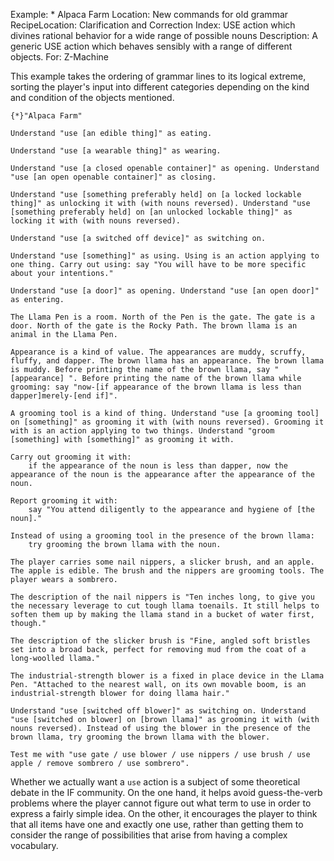 Example: * Alpaca Farm
Location: New commands for old grammar
RecipeLocation: Clarification and Correction
Index: USE action which divines rational behavior for a wide range of possible nouns
Description: A generic USE action which behaves sensibly with a range of different objects.
For: Z-Machine

  
This example takes the ordering of grammar lines to its logical extreme, sorting the player's input into different categories depending on the kind and condition of the objects mentioned.

  

``` inform7
{*}"Alpaca Farm"

Understand "use [an edible thing]" as eating.

Understand "use [a wearable thing]" as wearing.

Understand "use [a closed openable container]" as opening. Understand "use [an open openable container]" as closing.

Understand "use [something preferably held] on [a locked lockable thing]" as unlocking it with (with nouns reversed). Understand "use [something preferably held] on [an unlocked lockable thing]" as locking it with (with nouns reversed).

Understand "use [a switched off device]" as switching on.

Understand "use [something]" as using. Using is an action applying to one thing. Carry out using: say "You will have to be more specific about your intentions."

Understand "use [a door]" as opening. Understand "use [an open door]" as entering.

The Llama Pen is a room. North of the Pen is the gate. The gate is a door. North of the gate is the Rocky Path. The brown llama is an animal in the Llama Pen.

Appearance is a kind of value. The appearances are muddy, scruffy, fluffy, and dapper. The brown llama has an appearance. The brown llama is muddy. Before printing the name of the brown llama, say "[appearance] ". Before printing the name of the brown llama while grooming: say "now-[if appearance of the brown llama is less than dapper]merely-[end if]".

A grooming tool is a kind of thing. Understand "use [a grooming tool] on [something]" as grooming it with (with nouns reversed). Grooming it with is an action applying to two things. Understand "groom [something] with [something]" as grooming it with.

Carry out grooming it with:
	if the appearance of the noun is less than dapper, now the appearance of the noun is the appearance after the appearance of the noun.

Report grooming it with:
	say "You attend diligently to the appearance and hygiene of [the noun]."

Instead of using a grooming tool in the presence of the brown llama:
	try grooming the brown llama with the noun.

The player carries some nail nippers, a slicker brush, and an apple. The apple is edible. The brush and the nippers are grooming tools. The player wears a sombrero.

The description of the nail nippers is "Ten inches long, to give you the necessary leverage to cut tough llama toenails. It still helps to soften them up by making the llama stand in a bucket of water first, though."

The description of the slicker brush is "Fine, angled soft bristles set into a broad back, perfect for removing mud from the coat of a long-woolled llama."

The industrial-strength blower is a fixed in place device in the Llama Pen. "Attached to the nearest wall, on its own movable boom, is an industrial-strength blower for doing llama hair."

Understand "use [switched off blower]" as switching on. Understand "use [switched on blower] on [brown llama]" as grooming it with (with nouns reversed). Instead of using the blower in the presence of the brown llama, try grooming the brown llama with the blower.

Test me with "use gate / use blower / use nippers / use brush / use apple / remove sombrero / use sombrero".
```

  
Whether we actually want a ``use`` action is a subject of some theoretical debate in the IF community. On the one hand, it helps avoid guess-the-verb problems where the player cannot figure out what term to use in order to express a fairly simple idea. On the other, it encourages the player to think that all items have one and exactly one use, rather than getting them to consider the range of possibilities that arise from having a complex vocabulary.

